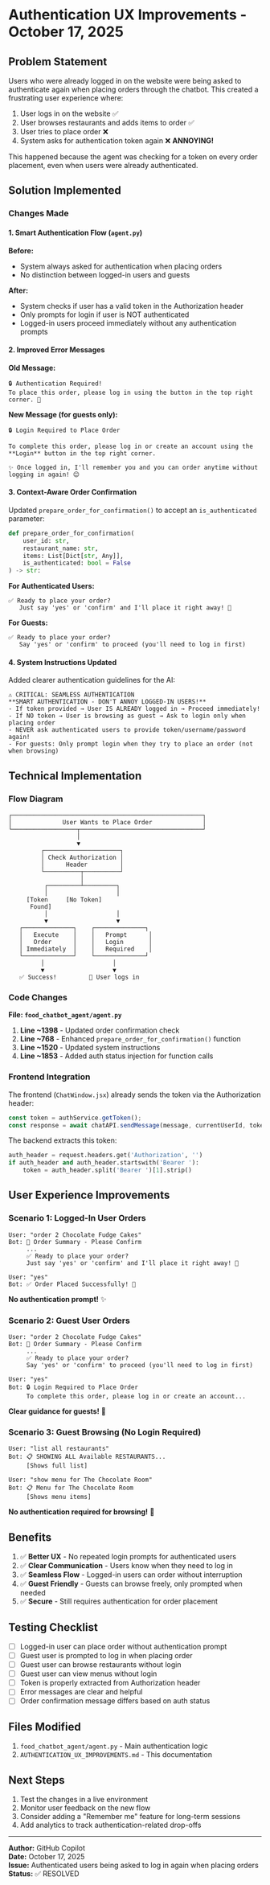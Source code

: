 # Authentication UX Improvements - October 17, 2025

## Problem Statement

Users who were already logged in on the website were being asked to authenticate again when placing orders through the chatbot. This created a frustrating user experience where:

1. User logs in on the website ✅
2. User browses restaurants and adds items to order ✅
3. User tries to place order ❌
4. System asks for authentication token again ❌ **ANNOYING!**

This happened because the agent was checking for a token on every order placement, even when users were already authenticated.

## Solution Implemented

### Changes Made

#### 1. **Smart Authentication Flow** (`agent.py`)

**Before:**
- System always asked for authentication when placing orders
- No distinction between logged-in users and guests

**After:**
- System checks if user has a valid token in the Authorization header
- Only prompts for login if user is NOT authenticated
- Logged-in users proceed immediately without any authentication prompts

#### 2. **Improved Error Messages**

**Old Message:**
```
🔒 Authentication Required!
To place this order, please log in using the button in the top right corner. 🙂
```

**New Message (for guests only):**
```
🔒 Login Required to Place Order

To complete this order, please log in or create an account using the **Login** button in the top right corner.

✨ Once logged in, I'll remember you and you can order anytime without logging in again! 😊
```

#### 3. **Context-Aware Order Confirmation**

Updated `prepare_order_for_confirmation()` to accept an `is_authenticated` parameter:

```python
def prepare_order_for_confirmation(
    user_id: str, 
    restaurant_name: str, 
    items: List[Dict[str, Any]], 
    is_authenticated: bool = False
) -> str:
```

**For Authenticated Users:**
```
✅ Ready to place your order?
   Just say 'yes' or 'confirm' and I'll place it right away! 🚀
```

**For Guests:**
```
✅ Ready to place your order?
   Say 'yes' or 'confirm' to proceed (you'll need to log in first)
```

#### 4. **System Instructions Updated**

Added clearer authentication guidelines for the AI:

```
⚠️ CRITICAL: SEAMLESS AUTHENTICATION
**SMART AUTHENTICATION - DON'T ANNOY LOGGED-IN USERS!**
- If token provided → User IS ALREADY logged in → Proceed immediately!
- If NO token → User is browsing as guest → Ask to login only when placing order
- NEVER ask authenticated users to provide token/username/password again!
- For guests: Only prompt login when they try to place an order (not when browsing)
```

## Technical Implementation

### Flow Diagram

```
┌─────────────────────────────────────────────────────┐
│              User Wants to Place Order              │
└──────────────────┬──────────────────────────────────┘
                   │
                   ▼
         ┌─────────────────────┐
         │ Check Authorization │
         │      Header         │
         └──────────┬──────────┘
                    │
          ┌─────────┴─────────┐
          │                   │
     [Token     [No Token]
      Found]              
          │                   │
          ▼                   ▼
   ┌──────────────┐    ┌──────────────┐
   │   Execute    │    │   Prompt      │
   │   Order      │    │   Login       │
   │ Immediately  │    │   Required    │
   └──────────────┘    └──────────────┘
         │                   │
         ▼                   ▼
   ✅ Success!         🔐 User logs in
```

### Code Changes

**File: `food_chatbot_agent/agent.py`**

1. **Line ~1398** - Updated order confirmation check
2. **Line ~768** - Enhanced `prepare_order_for_confirmation()` function
3. **Line ~1520** - Updated system instructions
4. **Line ~1853** - Added auth status injection for function calls

### Frontend Integration

The frontend (`ChatWindow.jsx`) already sends the token via the Authorization header:

```javascript
const token = authService.getToken();
const response = await chatAPI.sendMessage(message, currentUserId, token);
```

The backend extracts this token:

```python
auth_header = request.headers.get('Authorization', '')
if auth_header and auth_header.startswith('Bearer '):
    token = auth_header.split('Bearer ')[1].strip()
```

## User Experience Improvements

### Scenario 1: Logged-In User Orders
```
User: "order 2 Chocolate Fudge Cakes"
Bot: 🛒 Order Summary - Please Confirm
     ...
     ✅ Ready to place your order?
     Just say 'yes' or 'confirm' and I'll place it right away! 🚀

User: "yes"
Bot: ✅ Order Placed Successfully! 🎉
```

**No authentication prompt!** ✨

### Scenario 2: Guest User Orders
```
User: "order 2 Chocolate Fudge Cakes"
Bot: 🛒 Order Summary - Please Confirm
     ...
     ✅ Ready to place your order?
     Say 'yes' or 'confirm' to proceed (you'll need to log in first)

User: "yes"
Bot: 🔒 Login Required to Place Order
     To complete this order, please log in or create an account...
```

**Clear guidance for guests!** 📝

### Scenario 3: Guest Browsing (No Login Required)
```
User: "list all restaurants"
Bot: 📋 SHOWING ALL Available RESTAURANTS...
     [Shows full list]

User: "show menu for The Chocolate Room"
Bot: 📋 Menu for The Chocolate Room
     [Shows menu items]
```

**No authentication required for browsing!** 🎉

## Benefits

1. ✅ **Better UX** - No repeated login prompts for authenticated users
2. ✅ **Clear Communication** - Users know when they need to log in
3. ✅ **Seamless Flow** - Logged-in users can order without interruption
4. ✅ **Guest Friendly** - Guests can browse freely, only prompted when needed
5. ✅ **Secure** - Still requires authentication for order placement

## Testing Checklist

- [ ] Logged-in user can place order without authentication prompt
- [ ] Guest user is prompted to log in when placing order
- [ ] Guest user can browse restaurants without login
- [ ] Guest user can view menus without login
- [ ] Token is properly extracted from Authorization header
- [ ] Error messages are clear and helpful
- [ ] Order confirmation message differs based on auth status

## Files Modified

1. `food_chatbot_agent/agent.py` - Main authentication logic
2. `AUTHENTICATION_UX_IMPROVEMENTS.md` - This documentation

## Next Steps

1. Test the changes in a live environment
2. Monitor user feedback on the new flow
3. Consider adding a "Remember me" feature for long-term sessions
4. Add analytics to track authentication-related drop-offs

---

**Author:** GitHub Copilot  
**Date:** October 17, 2025  
**Issue:** Authenticated users being asked to log in again when placing orders  
**Status:** ✅ RESOLVED
